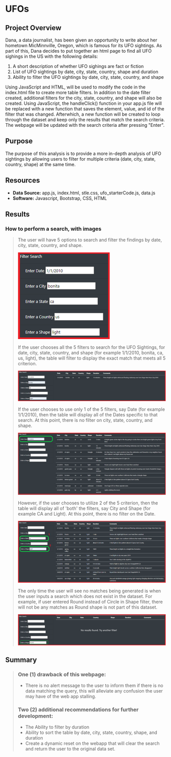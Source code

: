 # UFOs

## Project Overview
Dana, a data journalist, has been given an opportunity to write about her hometown MicMinnville, Oregon, which is famous for its UFO sightings. As part of this, Dana decides to put together an html page to find all UFO sighings in the US with the following details:

1. A short description of whether UFO sighings are fact or fiction
2. List of UFO sightings by date, city, state, country, shape and duration
3. Ability to filter the UFO sightings by date, city, state, country, and shape

Using JavaScript and HTML, will be used to modify the code in the index.html file to create more table filters. In addition to the date filter created, additional filters for the city, state, country, and shape will also be created. Using JavaScript, the handleClick() function in your app.js file will be replaced with a new function that saves the element, value, and id of the filter that was changed. Afterwhich, a new function will be created to loop through the dataset and keep only the results that match the search criteria. The webpage will be updated with the search criteria after pressing "Enter".

## Purpose
The purpose of this analysis is to provide a more in-depth analysis of UFO sightings by allowing users to filter for multiple criteria (date, city, state, country, shape) at the same time.

## Resources
- **Data Source:** app.js, index.html, stle.css, ufo_starterCode.js, data.js
- **Software:** Javascript, Bootstrap, CSS, HTML
>
## Results
### How to perform a search, with images
>The user will have 5 options to search and filter the findings by date, city, state, country, and shape.
>
>![filters](./Resources/filters.png)
>
>If the user chooses all the 5 filters to search for the UFO Sightings, for date, city, state, country, and shape (for example 1/1/2010, bonita, ca, us, light), the table will filter to display the exact match that meets all 5 criterion.
>
>![exact_match](./Resources/exact_match.png)
>
>If the user chooses to use only 1 of the 5 filters, say Date (for example 1/1/2010), then the table will display all of the Dates specific to that search. At this point, there is no filter on city, state, country, and shape.
>
>![filter_one](./Resources/filter_one.png)
>
>However, if the user chooses to utilize 2 of the 5 criterion, then the table will display all of 'both' the filters, say City and Shape (for example CA and Light). At this point, there is no filter on the Date.
>
>![filter_two](./Resources/filter_two.png)
>
>The only time the user will see no matches being generated is when the user inputs a search which does not exist in the dataset. For example, if user entered Round instead of Circle in Shape filter, there will not be any matches as Round shape is not part of this dataset.
>
>![filter_blank](./Resources/filter_blank.png)
>

## Summary
>
>### One (1) drawback of this webpage:
>- There is no alert message to the user to inform them if there is no data matching the query, this will alleviate any confusion the user may have of the web app stalling.
>
>### Two (2) additional recommendations for further development:
>- The Ability to filter by duration
>- Ability to sort the table by date, city, state, country, shape, and duration
>- Create a dynamic reset on the webapp that will clear the search and return the user to the original data set.



